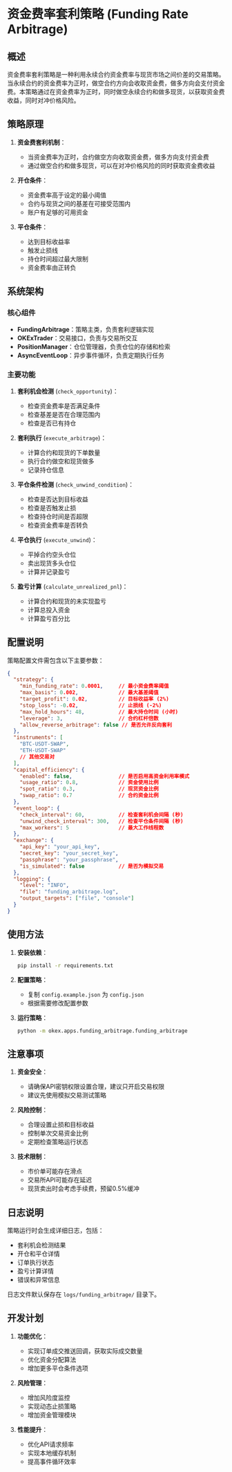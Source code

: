 # 资金费率套利策略 (Funding Rate Arbitrage)

## 概述

资金费率套利策略是一种利用永续合约资金费率与现货市场之间价差的交易策略。当永续合约的资金费率为正时，做空合约方向会收取资金费，做多方向会支付资金费。本策略通过在资金费率为正时，同时做空永续合约和做多现货，以获取资金费收益，同时对冲价格风险。

## 策略原理

1. **资金费套利机制**：
   - 当资金费率为正时，合约做空方向收取资金费，做多方向支付资金费
   - 通过做空合约和做多现货，可以在对冲价格风险的同时获取资金费收益

2. **开仓条件**：
   - 资金费率高于设定的最小阈值
   - 合约与现货之间的基差在可接受范围内
   - 账户有足够的可用资金

3. **平仓条件**：
   - 达到目标收益率
   - 触发止损线
   - 持仓时间超过最大限制
   - 资金费率由正转负

## 系统架构

### 核心组件

- **FundingArbitrage**：策略主类，负责套利逻辑实现
- **OKExTrader**：交易接口，负责与交易所交互
- **PositionManager**：仓位管理器，负责仓位的存储和检索
- **AsyncEventLoop**：异步事件循环，负责定期执行任务

### 主要功能

1. **套利机会检测** (`check_opportunity`)：
   - 检查资金费率是否满足条件
   - 检查基差是否在合理范围内
   - 检查是否已有持仓

2. **套利执行** (`execute_arbitrage`)：
   - 计算合约和现货的下单数量
   - 执行合约做空和现货做多
   - 记录持仓信息

3. **平仓条件检测** (`check_unwind_condition`)：
   - 检查是否达到目标收益
   - 检查是否触发止损
   - 检查持仓时间是否超限
   - 检查资金费率是否转负

4. **平仓执行** (`execute_unwind`)：
   - 平掉合约空头仓位
   - 卖出现货多头仓位
   - 计算并记录盈亏

5. **盈亏计算** (`calculate_unrealized_pnl`)：
   - 计算合约和现货的未实现盈亏
   - 计算总投入资金
   - 计算盈亏百分比

## 配置说明

策略配置文件需包含以下主要参数：

```json
{
  "strategy": {
    "min_funding_rate": 0.0001,     // 最小资金费率阈值
    "max_basis": 0.002,             // 最大基差阈值
    "target_profit": 0.02,          // 目标收益率 (2%)
    "stop_loss": -0.02,             // 止损线 (-2%)
    "max_hold_hours": 48,           // 最大持仓时间 (小时)
    "leverage": 3,                  // 合约杠杆倍数
    "allow_reverse_arbitrage": false // 是否允许反向套利
  },
  "instruments": [
    "BTC-USDT-SWAP",
    "ETH-USDT-SWAP"
    // 其他交易对
  ],
  "capital_efficiency": {
    "enabled": false,               // 是否启用高资金利用率模式
    "usage_ratio": 0.8,             // 资金使用比例
    "spot_ratio": 0.3,              // 现货资金比例
    "swap_ratio": 0.7               // 合约资金比例
  },
  "event_loop": {
    "check_interval": 60,           // 检查套利机会间隔 (秒)
    "unwind_check_interval": 300,   // 检查平仓条件间隔 (秒)
    "max_workers": 5                // 最大工作线程数
  },
  "exchange": {
    "api_key": "your_api_key",
    "secret_key": "your_secret_key",
    "passphrase": "your_passphrase",
    "is_simulated": false           // 是否为模拟交易
  },
  "logging": {
    "level": "INFO",
    "file": "funding_arbitrage.log",
    "output_targets": ["file", "console"]
  }
}
```

## 使用方法

1. **安装依赖**：
   ```bash
   pip install -r requirements.txt
   ```

2. **配置策略**：
   - 复制 `config.example.json` 为 `config.json`
   - 根据需要修改配置参数

3. **运行策略**：
   ```bash
   python -m okex.apps.funding_arbitrage.funding_arbitrage
   ```

## 注意事项

1. **资金安全**：
   - 请确保API密钥权限设置合理，建议只开启交易权限
   - 建议先使用模拟交易测试策略

2. **风险控制**：
   - 合理设置止损和目标收益
   - 控制单次交易资金比例
   - 定期检查策略运行状态

3. **技术限制**：
   - 市价单可能存在滑点
   - 交易所API可能存在延迟
   - 现货卖出时会考虑手续费，预留0.5%缓冲

## 日志说明

策略运行时会生成详细日志，包括：
- 套利机会检测结果
- 开仓和平仓详情
- 订单执行状态
- 盈亏计算详情
- 错误和异常信息

日志文件默认保存在 `logs/funding_arbitrage/` 目录下。

## 开发计划

1. **功能优化**：
   - 实现订单成交推送回调，获取实际成交数量
   - 优化资金分配算法
   - 增加更多平仓条件选项

2. **风险管理**：
   - 增加风险度监控
   - 实现动态止损策略
   - 增加资金管理模块

3. **性能提升**：
   - 优化API请求频率
   - 实现本地缓存机制
   - 提高事件循环效率 